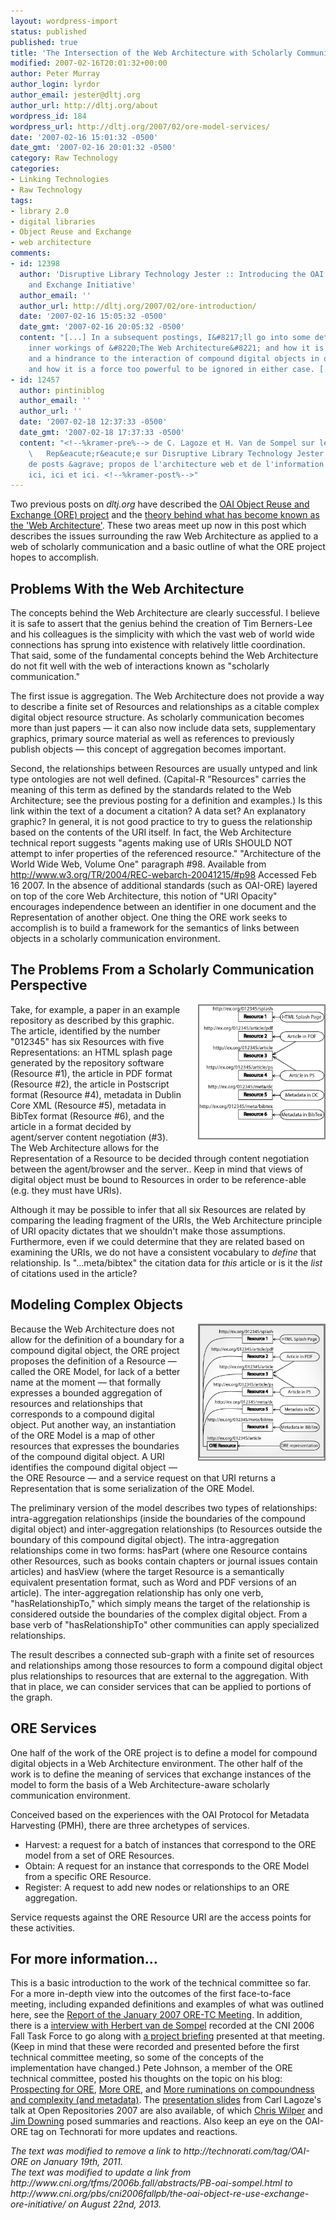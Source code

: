 ```yaml
---
layout: wordpress-import
status: published
published: true
title: 'The Intersection of the Web Architecture with Scholarly Communication'
modified: 2007-02-16T20:01:32+00:00
author: Peter Murray
author_login: lyrdor
author_email: jester@dltj.org
author_url: http://dltj.org/about
wordpress_id: 184
wordpress_url: http://dltj.org/2007/02/ore-model-services/
date: '2007-02-16 15:01:32 -0500'
date_gmt: '2007-02-16 20:01:32 -0500'
category: Raw Technology
categories:
- Linking Technologies
- Raw Technology
tags:
- library 2.0
- digital libraries
- Object Reuse and Exchange
- web architecture
comments:
- id: 12398
  author: 'Disruptive Library Technology Jester :: Introducing the OAI Object Reuse
    and Exchange Initiative'
  author_email: ''
  author_url: http://dltj.org/2007/02/ore-introduction/
  date: '2007-02-16 15:05:32 -0500'
  date_gmt: '2007-02-16 20:05:32 -0500'
  content: "[...] In a subsequent postings, I&#8217;ll go into some detail about the
    inner workings of &#8220;The Web Architecture&#8221; and how it is both a help
    and a hindrance to the interaction of compound digital objects in our domain,
    and how it is a force too powerful to be ignored in either case. [...]"
- id: 12457
  author: pintiniblog
  author_email: ''
  author_url: ''
  date: '2007-02-18 12:37:33 -0500'
  date_gmt: '2007-02-18 17:37:33 -0500'
  content: "<!--%kramer-pre%--> de C. Lagoze et H. Van de Sompel sur le projet OAI-ORE.
    \   Rep&eacute;r&eacute;e sur Disruptive Library Technology Jester dans une s&eacute;rie
    de posts &agrave; propos de l'architecture web et de l'information acad&eacute;mique:
    ici, ici et ici. <!--%kramer-post%-->"
---
```

<p>Two previous posts on <i>dltj.org</i> have described the <a href="/article/ore-introduction/">OAI Object Reuse and Exchange (ORE) project</a> and the <a href="/article/web-architecture/">theory behind what has become known as the 'Web Architecture'</a>.  These two areas meet up now in this post which describes the issues surrounding the raw Web Architecture as applied to a web of scholarly communication and a basic outline of what the ORE project hopes to accomplish.</p>
<h2>Problems With the Web Architecture</h2>
<p>The concepts behind the Web Architecture are clearly successful.  I believe it is safe to assert that the genius behind the creation of Tim Berners-Lee and his colleagues is the simplicity with which the vast web of world wide connections has sprung into existence with relatively little coordination.  That said, some of the fundamental concepts behind the Web Architecture do not fit well with the web of interactions known as "scholarly communication."</p>
<p>The first issue is aggregation.  The Web Architecture does not provide a way to describe a finite set of Resources and relationships as a citable complex digital object resource structure.  As scholarly communication becomes more than just papers &mdash; it can also now include data sets, supplementary graphics, primary source material as well as references to previously publish objects &mdash; this concept of aggregation becomes important.</p>
<p>Second, the relationships between Resources are usually untyped and link type ontologies are not well defined.  (Capital-R "Resources" carries the meaning of this term as defined by the standards related to the Web Architecture; see the previous posting for a definition and examples.) Is this link within the text of a document a citation?  A data set?  An explanatory graphic?  In general, it is not good practice to try to guess the relationship based on the contents of the URI itself.  In fact, the Web Architecture technical report suggests "agents making use of URIs SHOULD NOT attempt to infer properties of the referenced resource."  <footnote>"Architecture of the World Wide Web, Volume One" paragraph #98.  Available from <a href="http://www.w3.org/TR/2004/REC-webarch-20041215/#p98" title="Architecture of the World Wide Web, Volume One">http://www.w3.org/TR/2004/REC-webarch-20041215/#p98</a> Accessed Feb 16 2007.</footnote>  In the absence of additional standards (such as OAI-ORE) layered on top of the core Web Architecture, this notion of "URI Opacity" encourages independence between an identifier in one document and the Representation of another object.  One thing the ORE work seeks to accomplish is to build a framework for the semantics of links between objects in a scholarly communication environment.</p>
<h2>The Problems From a Scholarly Communication Perspective</h2>
<div style="float: right; margin: 0 0 1em 1.5em; padding 0 0 1em 1.5em; border: 2px solid grey;"><a id="p185" rel="attachment" class="imagelink" href="/article/ore-model-services/compound-digital-object-modeled-using-the-web-architecture/" title="Compound digital object modeled using the Web Architecture"><img id="image185" style="width: 200px;" src="/wp-content/uploads/2007/02/pre-ore-model.gif" alt="Compound digital object modeled using the Web Architecture" /></a></div>
<p>Take, for example, a paper in an example repository as described by this graphic.  The article, identified by the number "012345" has six Resources with five Representations:  an HTML splash page generated by the repository software (Resource #1), the article in PDF format (Resource #2), the article in Postscript format (Resource #4), metadata in Dublin Core XML (Resource #5), metadata in BibTex format (Resource #6), and the article in a format decided by agent/server content negotiation (#3). <footnote>The Web Architecture allows for the Representation of a Resource to be decided through content negotiation between the agent/browser and the server.</footnote>.  Keep in mind that views of digital object must be bound to Resources in order to be reference-able (e.g. they must have URIs).</p>
<p>Although it may be possible to infer that all six Resources are related by comparing the leading fragment of the URIs, the Web Architecture principle of URI opacity dictates that we shouldn't make those assumptions.  Furthermore, even if we could determine that they are related based on examining the URIs, we do not have a consistent vocabulary to <em>define</em> that relationship.  Is "...meta/bibtex" the citation data for <em>this</em> article or is it the <em>list</em> of citations used in the article?</p>
<h2>Modeling Complex Objects</h2>
<div style="float: right; margin: 0 0 1em 1.5em; padding 0 0 1em 1.5em; border: 2px solid grey;"><a id="p186" rel="attachment" class="imagelink" href="/article/ore-model-services/compound-digital-object-modeled-using-ore-concepts/" title="Compound digital object modeled using ORE concepts"><img id="image186" style="width: 200px;" src="/wp-content/uploads/2007/02/ore-model.gif" alt="Compound digital object modeled using ORE concepts" /></a></div>
<p>Because the Web Architecture does not allow for the definition of a boundary for a compound digital object, the ORE project proposes the definition of a Resource &mdash; called the ORE Model, for lack of a better name at the moment &mdash; that formally expresses a bounded aggregation of resources and relationships that corresponds to a compound digital object.  Put another way, an instantiation of the ORE Model is a map of other resources that expresses the boundaries of the compound digital object.  A URI identifies the compound digital object &mdash; the ORE Resource &mdash; and a service request on that URI returns a Representation that is some serialization of the ORE Model.</p>
<p>The preliminary version of the model describes two types of relationships:  intra-aggregation relationships (inside the boundaries of the compound digital object) and inter-aggregation relationships (to Resources outside the boundary of this compound digital object).  The intra-aggregation relationships come in two forms:  hasPart (where one Resource contains other Resources, such as books contain chapters or journal issues contain articles) and hasView (where the target Resource is a semantically equivalent presentation format, such as Word and PDF versions of an article).  The inter-aggregation relationship has only one verb, "hasRelationshipTo," which simply means the target of the relationship is considered outside the boundaries of the complex digital object.  From a base verb of "hasRelationshipTo" other communities can apply specialized relationships.</p>
<p>The result describes a connected sub-graph with a finite set of resources and relationships among those resources to form a compound digital object plus relationships to resources that are external to the aggregation.  With that in place, we can consider services that can be applied to portions of the graph.</p>
<h2>ORE Services</h2>
<p>One half of the work of the ORE project is to define a model for compound digital objects in a Web Architecture environment.  The other half of the work is to define the meaning of services that exchange instances of the model to form the basis of a Web Architecture-aware scholarly communication environment.</p>
<p>Conceived based on the experiences with the OAI Protocol for Metadata Harvesting (PMH), there are three archetypes of services.</p>
<ul>
<li>Harvest: a request for a batch of instances that correspond to the ORE model from a set of ORE Resources.</li>
<li>Obtain: A request for an instance that corresponds to the ORE Model from a specific ORE Resource.</li>
<li>Register: A request to add new nodes or relationships to an ORE aggregation.</li>
</ul>
<p>Service requests against the ORE Resource URI are the access points for these activities.</p>
<h2>For more information...</h2>
<p>This is a basic introduction to the work of the technical committee so far.  For a more in-depth view into the outcomes of the first face-to-face meeting, including expanded definitions and examples of what was outlined here, see the <a href="http://www.openarchives.org/ore/documents/OAI-ORE-TC-Meeting-200701.pdf">Report of the January 2007 ORE-TC Meeting</a>.  In addition, there is a <a href="http://www.educause.edu/blogs/mpasiewicz/interview-herbert-van-de-sompel" title="An Interview with Herbert van de Sompel | EDUCAUSE CONNECT">interview with Herbert van de Sompel</a> recorded at the CNI 2006 Fall Task Force to go along with <a href="http://www.cni.org/pbs/cni2006fallpb/the-oai-object-re-use-exchange-ore-initiative/" title="Project Briefing-Fall 2006 Task Force Meeting">a project briefing</a> presented at that meeting.  (Keep in mind that these were recorded and presented before the first technical committee meeting, so some of the concepts of the implementation have changed.)  Pete Johnson, a member of the ORE technical committee, posted his thoughts on the topic on his blog:  <a href="http://efoundations.typepad.com/efoundations/2007/01/ore.html" title="eFoundations: Prospecting for ORE">Prospecting for ORE</a>, <a href="http://efoundations.typepad.com/efoundations/2007/01/more_ore.html" title="eFoundations: More ORE">More ORE</a>, and <a href="http://efoundations.typepad.com/efoundations/2007/02/more_rumination.html" title="eFoundations: More ruminations on compoundness and complexity (and metadata)">More ruminations on compoundness and complexity (and metadata)</a>.  The <a href="http://www.openarchives.org/ore/documents/OR07.pdf" title="http://www.openarchives.org/ore/documents/OR07.pdf">presentation slides</a> from Carl Lagoze's talk at Open Repositories 2007 are also available, of which <a href="http://cwilper.blogspot.com/2007/01/resources-representations-repositories.html" title="Your Metadata Sucks: Resources, Representations, Repositories, and RDF">Chris Wilper</a> and <a href="http://wwmm.ch.cam.ac.uk/blogs/downing/?p=69" title="Unilever Centre for Molecular Informatics, Cambridge - Jim Downing  &amp;raquo; Blog Archive   &amp;raquo; Open Repositories 2007 Plenary Session 5: Interoperability">Jim Downing</a> posed summaries and reactions.  Also keep an eye on the <span class="removed_link" title="http://technorati.com/tag/OAI-ORE">OAI-ORE tag on Technorati</span> for more updates and reactions.</p>
<p style="padding:0;margin:0;font-style:italic;" class="removed_link">The text was modified to remove a link to http://technorati.com/tag/OAI-ORE on January 19th, 2011.</p>
<p style="padding:0;margin:0;font-style:italic;">The text was modified to update a link from http://www.cni.org/tfms/2006b.fall/abstracts/PB-oai-sompel.html to http://www.cni.org/pbs/cni2006fallpb/the-oai-object-re-use-exchange-ore-initiative/ on August 22nd, 2013.</p>
